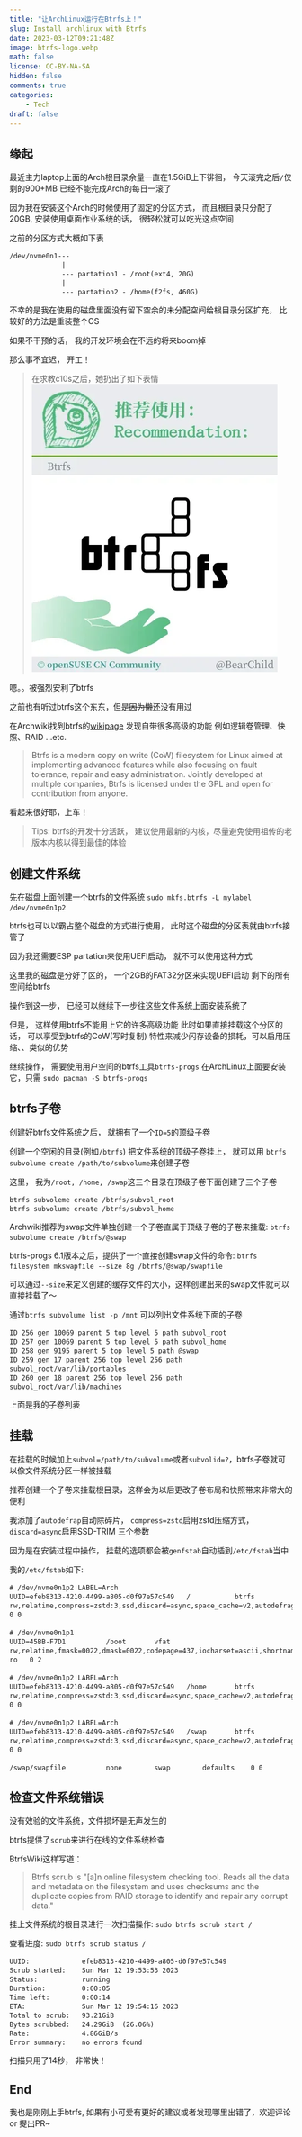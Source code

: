 ```yaml
---
title: "让ArchLinux运行在Btrfs上！"
slug: Install archlinux with Btrfs
date: 2023-03-12T09:21:48Z
image: btrfs-logo.webp
math: false
license: CC-BY-NA-SA
hidden: false
comments: true
categories: 
    - Tech
draft: false
---
```


## 缘起

最近主力laptop上面的Arch根目录余量一直在1.5GiB上下徘徊，
今天滚完之后`/`仅剩的900+MB 已经不能完成Arch的每日一滚了

因为我在安装这个Arch的时候使用了固定的分区方式，
而且根目录只分配了20GB, 安装使用桌面作业系统的话，
很轻松就可以吃光这点空间

之前的分区方式大概如下表
```
/dev/nvme0n1---
             |
             --- partation1 - /root(ext4, 20G)
             |
             --- partation2 - /home(f2fs, 460G)
```

不幸的是我在使用的磁盘里面没有留下空余的未分配空间给根目录分区扩充，
比较好的方法是重装整个OS

如果不干预的话， 我的开发环境会在不远的将来boom掉

那么事不宜迟， 开工！

> 在求教c10s之后，她扔出了如下表情
![recommend-btrfs](btrfs-recommend.webp)

嗯。。被强烈安利了btrfs

之前也有听过btrfs这个东东，但是~~因为懒~~还没有用过

在Archwiki找到btrfs的[wikipage](https://wiki.archlinux.org/title/Btrfs)
发现自带很多高级的功能 例如逻辑卷管理、快照、RAID ...etc.

> Btrfs is a modern copy on write (CoW) filesystem for Linux aimed at implementing advanced features while also focusing on fault tolerance, repair and easy administration. Jointly developed at multiple companies, Btrfs is licensed under the GPL and open for contribution from anyone.

看起来很好耶，上车！

> Tips: btrfs的开发十分活跃， 建议使用最新的内核，尽量避免使用祖传的老版本内核以得到最佳的体验

## 创建文件系统

先在磁盘上面创建一个btrfs的文件系统
` sudo mkfs.btrfs -L mylabel /dev/nvme0n1p2 `

btrfs也可以以霸占整个磁盘的方式进行使用， 此时这个磁盘的分区表就由btrfs接管了

因为我还需要ESP partation来使用UEFI启动， 就不可以使用这种方式

这里我的磁盘是分好了区的， 一个2GB的FAT32分区来实现UEFI启动 剩下的所有空间给btrfs

操作到这一步， 已经可以继续下一步往这些文件系统上面安装系统了

但是， 这样使用btrfs不能用上它的许多高级功能
此时如果直接挂载这个分区的话， 可以享受到btrfs的CoW(写时复制) 特性来减少闪存设备的损耗，可以启用压缩、、类似的优势

继续操作， 需要使用用户空间的btrfs工具`btrfs-progs`
在ArchLinux上面要安装它，只需
```sudo pacman -S btrfs-progs```

## btrfs子卷

创建好btrfs文件系统之后， 就拥有了一个`ID=5`的顶级子卷

创建一个空闲的目录(例如`/btrfs`) 把文件系统的顶级子卷挂上，
就可以用 `btrfs subvolume create /path/to/subvolume`来创建子卷

这里， 我为`/root, /home, /swap`这三个目录在顶级子卷下面创建了三个子卷
```
btrfs subvoleme create /btrfs/subvol_root
btrfs subvolume create /btrfs/subvol_home

```

Archwiki推荐为swap文件单独创建一个子卷直属于顶级子卷的子卷来挂载:
`btrfs subvolume create /btrfs/@swap`

btrfs-progs 6.1版本之后，提供了一个直接创建swap文件的命令:
`btrfs filesystem mkswapfile --size 8g /btrfs/@swap/swapfile`

可以通过`--size`来定义创建的缓存文件的大小，这样创建出来的swap文件就可以直接挂载了～

通过`btrfs subvolume list -p /mnt` 可以列出文件系统下面的子卷

```
ID 256 gen 10069 parent 5 top level 5 path subvol_root
ID 257 gen 10069 parent 5 top level 5 path subvol_home
ID 258 gen 9195 parent 5 top level 5 path @swap
ID 259 gen 17 parent 256 top level 256 path subvol_root/var/lib/portables
ID 260 gen 18 parent 256 top level 256 path subvol_root/var/lib/machines
```
上面是我的子卷列表



## 挂载

在挂载的时候加上`subvol=/path/to/subvolume`或者`subvolid=?`，btrfs子卷就可以像文件系统分区一样被挂载

推荐创建一个子卷来挂载根目录，这样会为以后更改子卷布局和快照带来非常大的便利

我添加了`autodefrap`自动除碎片， `compress=zstd`启用zstd压缩方式，`discard=async`启用SSD-TRIM 三个参数

因为是在安装过程中操作， 挂载的选项都会被`genfstab`自动插到`/etc/fstab`当中

我的`/etc/fstab`如下:

```
# /dev/nvme0n1p2 LABEL=Arch
UUID=efeb8313-4210-4499-a805-d0f97e57c549	/         	btrfs     	rw,relatime,compress=zstd:3,ssd,discard=async,space_cache=v2,autodefrag,subvolid=256,subvol=/subvol_root	0 0

# /dev/nvme0n1p1
UUID=45BB-F7D1      	/boot     	vfat      	rw,relatime,fmask=0022,dmask=0022,codepage=437,iocharset=ascii,shortname=mixed,utf8,errors=remount-ro	0 2

# /dev/nvme0n1p2 LABEL=Arch
UUID=efeb8313-4210-4499-a805-d0f97e57c549	/home     	btrfs     	rw,relatime,compress=zstd:3,ssd,discard=async,space_cache=v2,autodefrag,subvolid=257,subvol=/subvol_home	0 0

# /dev/nvme0n1p2 LABEL=Arch
UUID=efeb8313-4210-4499-a805-d0f97e57c549	/swap     	btrfs     	rw,relatime,compress=zstd:3,ssd,discard=async,space_cache=v2,autodefrag,subvolid=258,subvol=/@swap	0 0

/swap/swapfile      	none      	swap      	defaults  	0 0
```

## 检查文件系统错误

没有效验的文件系统，文件损坏是无声发生的

btrfs提供了`scrub`来进行在线的文件系统检查

BtrfsWiki这样写道：
> Btrfs scrub is "[a]n online filesystem checking tool. Reads all the data and metadata on the filesystem and uses checksums and the duplicate copies from RAID storage to identify and repair any corrupt data." 

挂上文件系统的根目录进行一次扫描操作: `sudo btrfs scrub start /`

查看进度: `sudo btrfs scrub status /`

```
UUID:             efeb8313-4210-4499-a805-d0f97e57c549
Scrub started:    Sun Mar 12 19:53:53 2023
Status:           running
Duration:         0:00:05
Time left:        0:00:14
ETA:              Sun Mar 12 19:54:16 2023
Total to scrub:   93.21GiB
Bytes scrubbed:   24.29GiB  (26.06%)
Rate:             4.86GiB/s
Error summary:    no errors found
```
扫描只用了14秒， 非常快！

## End

我也是刚刚上手btrfs, 如果有小可爱有更好的建议或者发现哪里出错了，欢迎评论 or 提出PR~